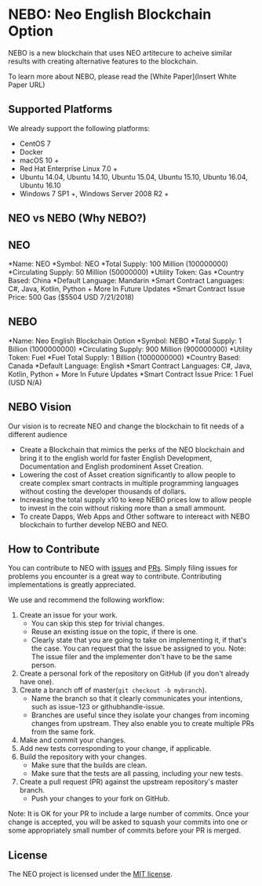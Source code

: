 NEBO: Neo English Blockchain Option
================

NEBO is a new blockchain that uses NEO artitecure to acheive similar results with creating alternative features to the blockchain.

To learn more about NEBO, please read the [White Paper](Insert White Paper URL)

Supported Platforms
--------

We already support the following platforms:

* CentOS 7
* Docker
* macOS 10 +
* Red Hat Enterprise Linux 7.0 +
* Ubuntu 14.04, Ubuntu 14.10, Ubuntu 15.04, Ubuntu 15.10, Ubuntu 16.04, Ubuntu 16.10
* Windows 7 SP1 +, Windows Server 2008 R2 +

NEO vs NEBO (Why NEBO?)
--------
NEO
--------
*Name: NEO
*Symbol: NEO
*Total Supply: 100 Million (100000000)
*Circulating Supply: 50 Million (50000000)
*Utility Token: Gas
*Country Based: China
*Default Language: Mandarin
*Smart Contract Languages: C#, Java, Kotlin, Python + More In Future Updates
*Smart Contract Issue Price: 500 Gas ($5504 USD 7/21/2018)


NEBO
---------
*Name: Neo English Blockchain Option
*Symbol: NEBO
*Total Supply: 1 Billion (1000000000)
*Circulating Supply: 900 Million (900000000)
*Utility Token: Fuel
*Fuel Total Supply: 1 Billion (1000000000)
*Country Based: Canada
*Default Language: English
*Smart Contract Languages: C#, Java, Kotlin, Python + More In Future Updates
*Smart Contract Issue Price: 1 Fuel (USD N/A)

NEBO Vision
--------
Our vision is to recreate NEO and change the blockchain to fit needs of a different audience
* Create a Blockchain that mimics the perks of the NEO blockchain and bring it to the english world for faster English Development, Documentation and English prodominent Asset Creation.
* Lowering the cost of Asset creation significantly to allow people to create complex smart contracts in multiple programming languages without costing the developer thousands of dollars.
* Increasing the total supply x10 to keep NEBO prices low to allow people to invest in the coin without risking more than a small ammount.
* To create Dapps, Web Apps and Other software to intereact with NEBO blockchain to further develop NEBO and NEO.



How to Contribute
--------

You can contribute to NEO with [issues](https://github.com/neo-project/neo/issues) and [PRs](https://github.com/neo-project/neo/pulls). Simply filing issues for problems you encounter is a great way to contribute. Contributing implementations is greatly appreciated.

We use and recommend the following workflow:

1. Create an issue for your work.
    * You can skip this step for trivial changes.
	* Reuse an existing issue on the topic, if there is one.
	* Clearly state that you are going to take on implementing it, if that's the case. You can request that the issue be assigned to you. Note: The issue filer and the implementer don't have to be the same person.
1. Create a personal fork of the repository on GitHub (if you don't already have one).
1. Create a branch off of master(`git checkout -b mybranch`).
    * Name the branch so that it clearly communicates your intentions, such as issue-123 or githubhandle-issue.
	* Branches are useful since they isolate your changes from incoming changes from upstream. They also enable you to create multiple PRs from the same fork.
1. Make and commit your changes.
1. Add new tests corresponding to your change, if applicable.
1. Build the repository with your changes.
    * Make sure that the builds are clean.
	* Make sure that the tests are all passing, including your new tests.
1. Create a pull request (PR) against the upstream repository's master branch.
    * Push your changes to your fork on GitHub.

Note: It is OK for your PR to include a large number of commits. Once your change is accepted, you will be asked to squash your commits into one or some appropriately small number of commits before your PR is merged.

License
------

The NEO project is licensed under the [MIT license](LICENSE).
